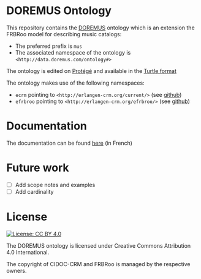 # DOREMUS Ontology

This repository contains the [DOREMUS](http://www.doremus.org) ontology which is an extension the FRBRoo model for describing music catalogs:
* The preferred prefix is ```mus```
* The associated namespace of the ontology is ```<http://data.doremus.com/ontology#>```

The ontology is edited on [Protégé](http://protege.stanford.edu/) and available in the [Turtle format](https://www.w3.org/TR/turtle/)

The ontology makes use of the following namespaces:
* ```ecrm``` pointing to ```<http://erlangen-crm.org/current/>``` (see [github](https://github.com/erlangen-crm/ecrm))
* ```efrbroo``` pointing to ```<http://erlangen-crm.org/efrbroo/>``` (see [github](https://github.com/erlangen-crm/efrbroo))

# Documentation

The documentation can be found [here](https://bnf.hal.science/hal-04554020) (in French)

# Future work

- [ ] Add scope notes and examples
- [ ] Add cardinality

# License

[![License: CC BY 4.0](https://img.shields.io/badge/License-CC%20BY%204.0-lightgrey.svg)](https://creativecommons.org/licenses/by/4.0/)

The DOREMUS ontology is licensed under Creative Commons Attribution 4.0 International.

The copyright of CIDOC-CRM and FRBRoo is managed by the respective owners.
